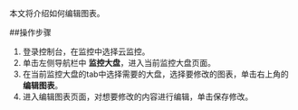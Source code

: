 本文将介绍如何编辑图表。

##操作步骤
1. 登录控制台，在监控中选择云监控。
2. 单击左侧导航栏中 **监控大盘**，进入当前监控大盘页面。
3. 在当前监控大盘的tab中选择需要的大盘，选择要修改的图表，单击右上角的 **编辑图表**。
4. 进入编辑图表页面，对想要修改的内容进行编辑，单击保存修改。